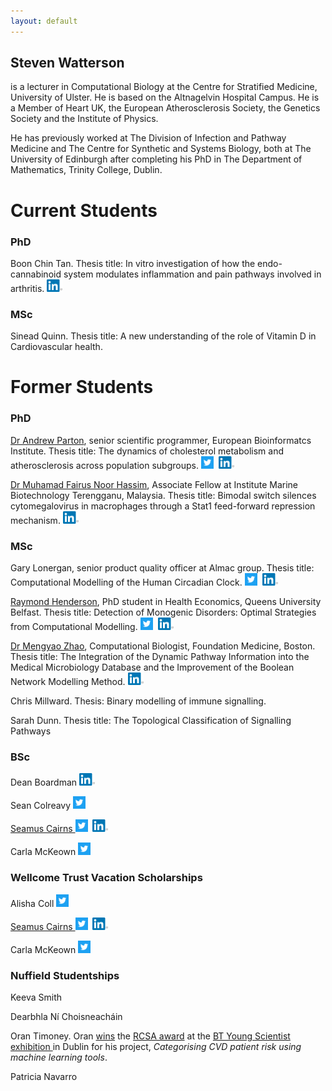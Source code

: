 ```yaml
---
layout: default
---
```

## Steven Watterson 

is a lecturer in Computational Biology at the Centre for Stratified Medicine, University of Ulster. He is based on the Altnagelvin Hospital Campus.  He is a Member of Heart UK, the European Atherosclerosis Society, the Genetics Society and the Institute of Physics. 

He has previously worked at The Division of Infection and Pathway Medicine and The Centre for Synthetic and Systems Biology, both at The University of Edinburgh after completing his PhD in The Department of Mathematics, Trinity College, Dublin.

# Current Students

### PhD

Boon Chin Tan.  Thesis title: In vitro investigation of how the endo-cannabinoid system modulates inflammation and pain pathways involved in arthritis. <a href="https://www.linkedin.com/in/kyle-boon-chin-tan-48bb2654/"><img src="/assets/img/In.png" height="20" width="25"></a>

### MSc
Sinead Quinn.  Thesis title: A new understanding of the role of Vitamin D in Cardiovascular health.

# Former Students

### PhD

<a href="https://www.ebi.ac.uk/about/people/andrew-parton">Dr Andrew Parton</a>, senior scientific programmer, European Bioinformatcs Institute.  Thesis title: The dynamics of cholesterol metabolism and atherosclerosis across population subgroups.
 <a href="https://twitter.com/AndrewSParton"><img src="/assets/img/Twitter_Social_Icon_Square_Color.png" height="20" width="20"></a>&nbsp;&nbsp;<a href="https://www.linkedin.com/in/andrew-parton-41741353/"><img src="/assets/img/In.png" height="20" width="25"></a>
 
<a href="http://ppsa.umt.edu.my/?page_id=70&lang=en">Dr Muhamad Fairus Noor Hassim</a>,  Associate Fellow at Institute Marine Biotechnology Terengganu, Malaysia.  Thesis title: Bimodal switch silences cytomegalovirus in macrophages through a Stat1 feed-forward repression mechanism. <a href="https://www.linkedin.com/in/muhamad-fairus-noor-hassim-40aa9951/"><img src="/assets/img/In.png" height="20" width="25"></a>  


### MSc

Gary Lonergan, senior product quality officer at Almac group.  Thesis title: Computational Modelling of the Human Circadian Clock. <a href="https://twitter.com/gaztronica"><img src="/assets/img/Twitter_Social_Icon_Square_Color.png" height="20" width="20"></a>&nbsp;&nbsp;<a href="https://www.linkedin.com/in/gary-lonergan-8aa69611/"><img src="/assets/img/In.png" height="20" width="25"></a>  

<a href="https://pure.qub.ac.uk/portal/en/persons/raymond-henderson(907264ef-8fba-4606-85da-544db8d855e0).html">Raymond Henderson</a>, PhD student in Health Economics, Queens University Belfast.  Thesis title: Detection of Monogenic Disorders: Optimal Strategies from Computational Modelling. <a href="https://twitter.com/RayHen66"><img src="/assets/img/Twitter_Social_Icon_Square_Color.png" height="20" width="20"></a>&nbsp;&nbsp;<a href="https://www.linkedin.com/in/raymondhenderson1/"><img src="/assets/img/In.png" height="20" width="25"></a>

<a href="http://marthlab.github.io/members/mengyao-zhao/">Dr Mengyao Zhao</a>, Computational Biologist, Foundation Medicine, Boston.  Thesis title: The Integration of the Dynamic Pathway Information into the Medical Microbiology Database and the Improvement of the Boolean Network Modelling Method. <a href="https://www.linkedin.com/in/mengyao-zhao-ph-d-9406455/"><img src="/assets/img/In.png" height="20" width="25"></a>

Chris Millward.  Thesis: Binary modelling of immune signalling.

Sarah Dunn.  Thesis title: The Topological Classification of Signalling Pathways

### BSc

Dean Boardman <a href="https://www.linkedin.com/in/dean-boardman-87a235162/"><img src="/assets/img/In.png" height="20" width="25"></a>

Sean Colreavy <a href="https://twitter.com/SColreavy"><img src="/assets/img/Twitter_Social_Icon_Square_Color.png" height="20" width="20">

Seamus Cairns  <a href="https://twitter.com/cairns_seamus"><img src="/assets/img/Twitter_Social_Icon_Square_Color.png" height="20" width="20"></a>&nbsp;&nbsp;<a href="https://www.linkedin.com/in/seamus-cairns-053609114/"><img src="/assets/img/In.png" height="20" width="25"></a>

Carla McKeown  <a href="https://twitter.com/CarlaMcKeown"><img src="/assets/img/Twitter_Social_Icon_Square_Color.png" height="20" width="20"></a>

### Wellcome Trust Vacation Scholarships

Alisha Coll <a href="https://twitter.com/alisha_coll"><img src="/assets/img/Twitter_Social_Icon_Square_Color.png" height="20" width="20">

Seamus Cairns  <a href="https://twitter.com/cairns_seamus"><img src="/assets/img/Twitter_Social_Icon_Square_Color.png" height="20" width="20"></a>&nbsp;&nbsp;<a href="https://www.linkedin.com/in/seamus-cairns-053609114/"><img src="/assets/img/In.png" height="20" width="25"></a>

Carla McKeown  <a href="https://twitter.com/CarlaMcKeown"><img src="/assets/img/Twitter_Social_Icon_Square_Color.png" height="20" width="20"></a>

### Nuffield Studentships

Keeva Smith

Dearbhla Ní Choisneacháin

Oran Timoney.  Oran <a href="https://www.facebook.com/205074686360422/videos/2221326311281557/">wins</a> the <a href="http://www.rcsi.ie/index.jsp?p=100&n=110&a=11710">RCSA award</a> at the <a href="http://www.irishnews.com/business/2019/01/15/news/young-scientists-of-the-future-show-their-mettle-at-bt-showpiece-1527756/">BT Young Scientist exhibition </a> in Dublin for his project, *Categorising CVD patient risk using machine learning tools*. 

Patricia Navarro


